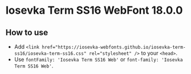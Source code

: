 # Iosevka Term SS16 WebFont 18.0.0

## How to use

- Add `<link href="https://iosevka-webfonts.github.io/iosevka-term-ss16/iosevka-term-ss16.css" rel="stylesheet" />` to your `<head>`.
- Use `fontFamily: 'Iosevka Term SS16 Web'` or `font-family: 'Iosevka Term SS16 Web'`.

